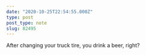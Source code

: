 ```yaml
---
date: "2020-10-25T22:54:55.000Z"
type: post 
post_type: note
slug: 82495
---
```

After changing your truck tire, you drink a beer, right? 

